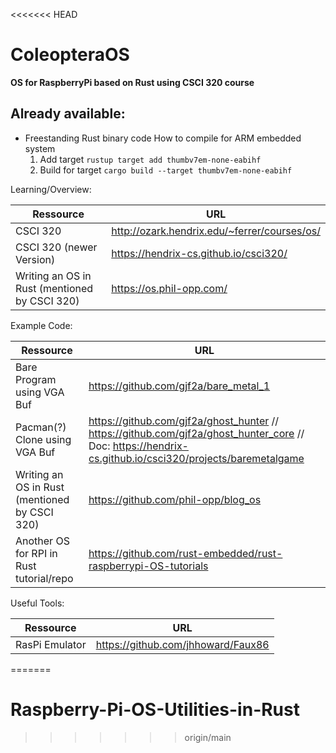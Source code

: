 <<<<<<< HEAD
# ColeopteraOS

**OS for RaspberryPi based on Rust using CSCI 320 course**

## Already available:

- Freestanding Rust binary code
  How to compile for ARM embedded system
  1. Add target
     `rustup target add thumbv7em-none-eabihf`
  2. Build for target
     `cargo build --target thumbv7em-none-eabihf`

Learning/Overview:

| Ressource                                     | URL                                          |
| --------------------------------------------- | -------------------------------------------- |
| CSCI 320                                      | http://ozark.hendrix.edu/~ferrer/courses/os/ |
| CSCI 320 (newer Version)                      | https://hendrix-cs.github.io/csci320/        |
| Writing an OS in Rust (mentioned by CSCI 320) | https://os.phil-opp.com/                     |

Example Code:

| Ressource                                     | URL                                                                                                                                                     |
| --------------------------------------------- | ------------------------------------------------------------------------------------------------------------------------------------------------------- |
| Bare Program using VGA Buf                    | https://github.com/gjf2a/bare_metal_1                                                                                                                   |
| Pacman(?) Clone using VGA Buf                 | https://github.com/gjf2a/ghost_hunter // https://github.com/gjf2a/ghost_hunter_core // Doc: https://hendrix-cs.github.io/csci320/projects/baremetalgame |
| Writing an OS in Rust (mentioned by CSCI 320) | https://github.com/phil-opp/blog_os                                                                                                                     |
| Another OS for RPI in Rust tutorial/repo      | https://github.com/rust-embedded/rust-raspberrypi-OS-tutorials                                                                                          |

Useful Tools:

| Ressource      | URL                                |
| -------------- | ---------------------------------- |
| RasPi Emulator | https://github.com/jhhoward/Faux86 |
=======
# Raspberry-Pi-OS-Utilities-in-Rust
>>>>>>> origin/main
